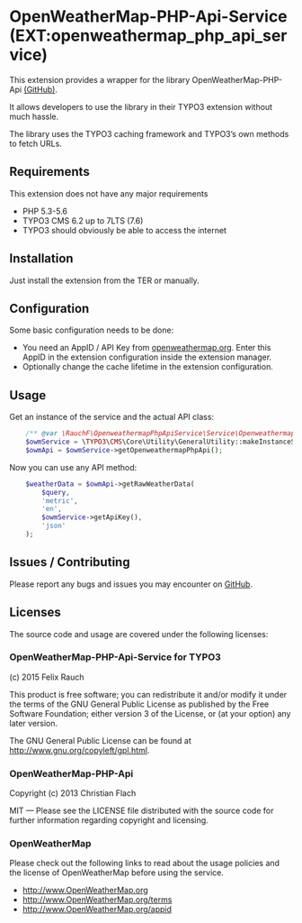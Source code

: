 # OpenWeatherMap-PHP-Api-Service (EXT:openweathermap\_php\_api\_service)

This extension provides a wrapper for the library OpenWeatherMap-PHP-Api [(GitHub)](https://github.com/cmfcmf/OpenWeatherMap-PHP-Api).

It allows developers to use the library in their TYPO3 extension without much hassle.

The library uses the TYPO3 caching framework and TYPO3’s own methods to fetch URLs.

## Requirements

This extension does not have any major requirements

- PHP 5.3-5.6
- TYPO3 CMS 6.2 up to 7LTS (7.6)
- TYPO3 should obviously be able to access the internet

## Installation

Just install the extension from the TER or manually.

## Configuration

Some basic configuration needs to be done:

- You need an AppID / API Key from [openweathermap.org](http://openweathermap.org/). Enter this AppID in the extension configuration inside the extension manager.
- Optionally change the cache lifetime in the extension configuration.

## Usage

Get an instance of the service and the actual API class:
```php
    /** @var \RauchF\OpenweathermapPhpApiService\Service\OpenweathermapPhpApiService $owmService */
    $owmService = \TYPO3\CMS\Core\Utility\GeneralUtility::makeInstanceService('openweathermap_php_api');
    $owmApi = $owmService->getOpenweathermapPhpApi();
```

Now you can use any API method:

```php
    $weatherData = $owmApi->getRawWeatherData(
        $query,
        'metric',
        'en',
        $owmService->getApiKey(),
        'json'
    );
```

## Issues / Contributing

Please report any bugs and issues you may encounter on [GitHub](https://github.com/RauchF/OpenWeatherMap-PHP-Api-Service/issues).

## Licenses

The source code and usage are covered under the following licenses:

### OpenWeatherMap-PHP-Api-Service for TYPO3
(c) 2015 Felix Rauch

This product is free software; you can redistribute it and/or modify
it under the terms of the GNU General Public License as published by
the Free Software Foundation; either version 3 of the License, or
(at your option) any later version.

The GNU General Public License can be found at
http://www.gnu.org/copyleft/gpl.html.

### OpenWeatherMap-PHP-Api

Copyright (c) 2013 Christian Flach

MIT — Please see the LICENSE file distributed with the source code
for further information regarding copyright and licensing.

### OpenWeatherMap
Please check out the following links to read about the usage policies
and the license of OpenWeatherMap before using the service.
- http://www.OpenWeatherMap.org
- http://www.OpenWeatherMap.org/terms
- http://www.OpenWeatherMap.org/appid
